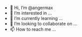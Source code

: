 - 👋 Hi, I’m @angermax
- 👀 I’m interested in ...
- 🌱 I’m currently learning ...
- 💞️ I’m looking to collaborate on ...
- 📫 How to reach me ...

<!---
angermax/angermax is a ✨ special ✨ repository because its `README.md` (this file) appears on your GitHub profile.
You can click the Preview link to take a look at your changes.
--->
